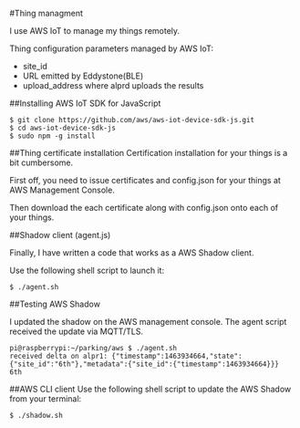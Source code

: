#Thing managment

I use AWS IoT to manage my things remotely.

Thing configuration parameters managed by AWS IoT:
- site_id
- URL emitted by Eddystone(BLE)
- upload_address where alprd uploads the results

##Installing AWS IoT SDK for JavaScript

```
$ git clone https://github.com/aws/aws-iot-device-sdk-js.git
$ cd aws-iot-device-sdk-js
$ sudo npm -g install
```
##Thing certificate installation
Certification installation for your things is a bit cumbersome.

First off, you need to issue certificates and config.json for your things at AWS Management Console.

Then download the each certificate along with config.json onto each of your things.

##Shadow client (agent.js)

Finally, I have written a code that works as a AWS Shadow client.

Use the following shell script to launch it:
```
$ ./agent.sh
```

##Testing AWS Shadow

I updated the shadow on the AWS management console. The agent script received the update via MQTT/TLS.
```
pi@raspberrypi:~/parking/aws $ ./agent.sh
received delta on alpr1: {"timestamp":1463934664,"state":{"site_id":"6th"},"metadata":{"site_id":{"timestamp":1463934664}}}
6th
```
##AWS CLI client
Use the following shell script to update the AWS Shadow from your terminal:
```
$ ./shadow.sh
```

